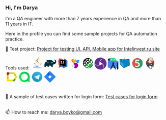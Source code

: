 ### Hi, I'm Darya
I'm a QA engineer with more than 7 years experience in QA and more than 11 years in IT.

Here in the profile you can find some sample projects for QA automation practice.

:link: Test project: <a target="_blank" href="https://github.com/dboyko-qa/intelinvest_auto_project">Project for testing UI, API, Mobile app for Intelinvest.ru site</a></br></br>
Tools used:
![This is an image](/icons/Java.png)![This is an image](/icons/Gradle.png)![This is an image](/icons/Intelij_IDEA.png)![This is an image](/icons/Selenide.png)![This is an image](/icons/Rest-Assured.png)![This is an image](/icons/appium.png) ![This is an image](/icons/androidstudio.png)![This is an image](/icons/Selenoid.png)![This is an image](/icons/JUnit5.png)![This is an image](/icons/Jenkins.png)![This is an image](/icons/Allure_Report.png)![This is an image](/icons/AllureTestOps.png)![This is an image](/icons/Telegram.png)![This is an image](/icons/Jira.png)</br></br>

:link: A sample of test cases written for login form: <a target="_blank" href="https://github.com/dboyko-qa/Sample_test_cases_list_for_login_form">Test cases for login form</a></br></br>

📫 How to reach me: darya.boyko@gmail.com

<!--
**dboyko-qa/dboyko-qa** is a ✨ _special_ ✨ repository because its `README.md` (this file) appears on your GitHub profile.

Here are some ideas to get you started:

- 🔭 I’m currently working on ...
- 🌱 I’m currently learning ...
- 👯 I’m looking to collaborate on ...
- 🤔 I’m looking for help with ...
- 💬 Ask me about ...
- 📫 How to reach me: ...
- 😄 Pronouns: ...
- ⚡ Fun fact: ...
-->
